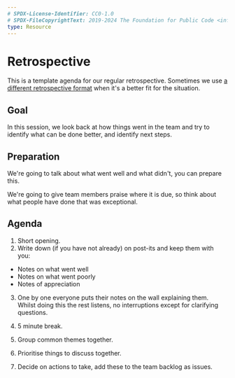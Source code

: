 ```yaml
---
# SPDX-License-Identifier: CC0-1.0
# SPDX-FileCopyrightText: 2019-2024 The Foundation for Public Code <info@publiccode.net>
type: Resource
---
```


# Retrospective

This is a template agenda for our regular retrospective.
Sometimes we use [a different retrospective format](http://retrospectivewiki.org/index.php?title=Retrospective_Plans) when it's a better fit for the situation.

## Goal

In this session, we look back at how things went in the team and try to identify what can be done better, and identify next steps.

## Preparation

We're going to talk about what went well and what didn't, you can prepare this.

We're going to give team members praise where it is due, so think about what people have done that was exceptional.

## Agenda

1. Short opening.
2. Write down (if you have not already) on post-its and keep them with you:
  * Notes on what went well
  * Notes on what went poorly
  * Notes of appreciation
3. One by one everyone puts their notes on the wall explaining them. Whilst doing this the rest listens, no interruptions except for clarifying questions.

4. 5 minute break.

5. Group common themes together.
6. Prioritise things to discuss together.
7. Decide on actions to take, add these to the team backlog as issues.
